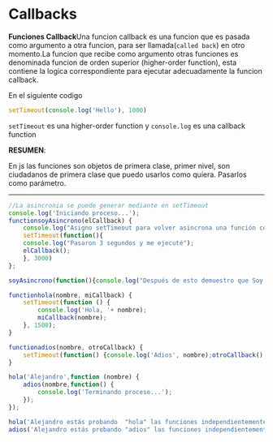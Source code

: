 # Callbacks

**Funciones Callback**Una funcion callback es una funcion que es pasada como argumento a otra funcion, para ser llamada(`called back`) en otro momento.La funcion que recibe como argumento otras funciones es denominada funcion de orden superior (higher-order function), esta contiene la logica correspondiente para ejecutar adecuadamente la funcion callback.

En el siguiente codigo

```jsx
setTimeout(console.log('Hello'), 1000)

```

`setTimeout` es una higher-order function y `console.log` es una callback function

**RESUMEN**:

En js las funciones son objetos de primera clase, primer nivel, son ciudadanos de primera clase que puedo usarlos como quiera. Pasarlos como parámetro.

---

```jsx
//La asincronia se puede generar mediante en setTimeout
console.log('Iniciando proceso...');
functionsoyAsincrono(elCallback) {
    console.log("Asigno setTimeout para volver asincrona una función como esta misma: \n " + soyAsincrono);
    setTimeout(function(){
    console.log("Pasaron 3 segundos y me ejecuté");
    elCallback();
    }, 3000)
};

soyAsincrono(function(){console.log("Después de esto demuestro que Soy el primer Callback")});

functionhola(nombre, miCallback) {
    setTimeout(function () {
        console.log('Hola, '+ nombre);
        miCallback(nombre);
    }, 1500);
}

functionadios(nombre, otroCallback) {
    setTimeout(function() {console.log('Adios', nombre);otroCallback();}, 5000);
}

hola('Alejandro',function (nombre) {
    adios(nombre,function() {
        console.log('Terminando proceso...');
    });
});

hola('Alejandro estás probando  "hola" las funciones independientemente, las pasas vacías',function () {});
adios('Alejandro estás probando "adios" las funciones independientemente, las pasas vacías',function () {});
```